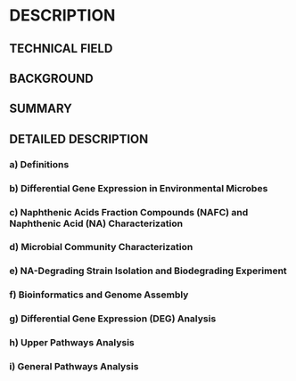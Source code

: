 # DESCRIPTION

## TECHNICAL FIELD

## BACKGROUND

## SUMMARY

## DETAILED DESCRIPTION

### a) Definitions

### b) Differential Gene Expression in Environmental Microbes

### c) Naphthenic Acids Fraction Compounds (NAFC) and Naphthenic Acid (NA) Characterization

### d) Microbial Community Characterization

### e) NA-Degrading Strain Isolation and Biodegrading Experiment

### f) Bioinformatics and Genome Assembly

### g) Differential Gene Expression (DEG) Analysis

### h) Upper Pathways Analysis

### i) General Pathways Analysis

